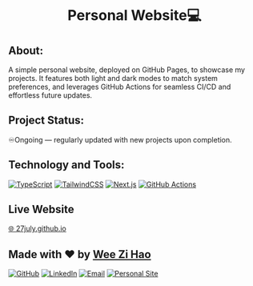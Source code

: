 <h1 align="center">Personal Website💻</h1>

## About:
A simple personal website, deployed on GitHub Pages, to showcase my projects. It features both light and dark modes to match system preferences, and leverages GitHub Actions for seamless CI/CD and effortless future updates.

## Project Status:
♾️Ongoing — regularly updated with new projects upon completion.

## Technology and Tools:
[![TypeScript](https://img.shields.io/badge/typescript-%23007ACC.svg?style=plastic&logo=typescript&logoColor=white)](https://www.typescriptlang.org/) 
[![TailwindCSS](https://img.shields.io/badge/tailwindcss-%2338B2AC.svg?style=plastic&logo=tailwind-css&logoColor=white)](https://tailwindcss.com/) 
[![Next.js](https://img.shields.io/badge/next.js-000000?style=plastic&logo=nextdotjs&logoColor=white)](https://nextjs.org/) 
[![GitHub Actions](https://img.shields.io/badge/GitHub%20Actions-2088FF?style=plastic&logo=githubactions&logoColor=white)](https://github.com/features/actions)


## Live Website
[🌐 27july.github.io](https://27july.github.io/)

## Made with ❤️ by [Wee Zi Hao](https://github.com/27July)
[![GitHub](https://img.shields.io/badge/GitHub-27July-181717?logo=github&logoColor=white)](https://github.com/27July)
[![LinkedIn](https://img.shields.io/badge/LinkedIn-Wee%20Zi%20Hao-%230077B5?logo=linkedin&logoColor=white)](https://www.linkedin.com/in/wee-zi-hao)
[![Email](https://img.shields.io/badge/Email-weezihao@gmail.com-D14836?logo=gmail&logoColor=white)](mailto:weezihao@gmail.com)
[![Personal Site](https://img.shields.io/badge/Website-Wee%20Zi%20Hao-1E40AF?style=plastic&logo=aboutdotme&logoColor=white)](https://27july.github.io/)
